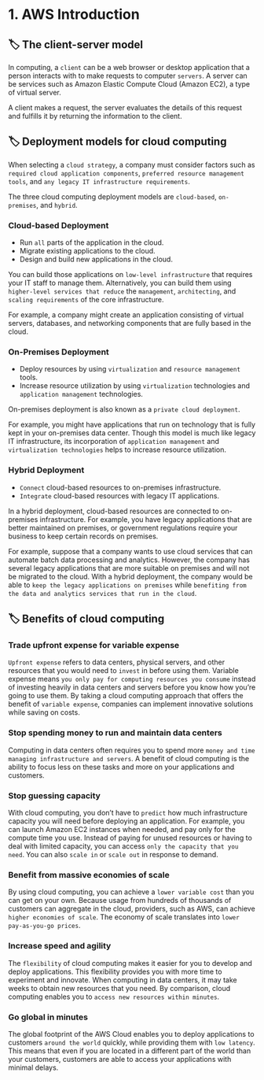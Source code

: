 # 1. AWS Introduction

## 🏷 The client-server model
In computing, a `client` can be a web browser or desktop application that a person interacts with to make requests to computer `servers`. A server can be services such as Amazon Elastic Compute Cloud (Amazon EC2), a type of virtual server.

A client makes a request, the server evaluates the details of this request and fulfills it by returning the information to the client.

## 🏷 Deployment models for cloud computing
When selecting a `cloud strategy`, a company must consider factors such as `required cloud application components`, `preferred resource management tools`, and `any legacy IT infrastructure requirements`.

The three cloud computing deployment models are `cloud-based`, `on-premises`, and `hybrid`. 

### Cloud-based Deployment
- Run `all` parts of the application in the cloud.
- Migrate existing applications to the cloud.
- Design and build new applications in the cloud.

You can build those applications on `low-level infrastructure` that requires your IT staff to manage them. Alternatively, you can build them using `higher-level services that reduce` the `management`, `architecting`, and `scaling requirements` of the core infrastructure.

For example, a company might create an application consisting of virtual servers, databases, and networking components that are fully based in the cloud.

### On-Premises Deployment
- Deploy resources by using `virtualization` and `resource management` tools.
- Increase resource utilization by using `virtualization` technologies and `application management` technologies.

On-premises deployment is also known as a `private cloud deployment`.

For example, you might have applications that run on technology that is fully kept in your on-premises data center. Though this model is much like legacy IT infrastructure, its incorporation of `application management` and `virtualization technologies` helps to increase resource utilization.

### Hybrid Deployment
- `Connect` cloud-based resources to on-premises infrastructure.
- `Integrate` cloud-based resources with legacy IT applications.

In a hybrid deployment, cloud-based resources are connected to on-premises infrastructure. For example, you have legacy applications that are better maintained on premises, or government regulations require your business to keep certain records on premises.

For example, suppose that a company wants to use cloud services that can automate batch data processing and analytics. However, the company has several legacy applications that are more suitable on premises and will not be migrated to the cloud. With a hybrid deployment, the company would be able to `keep the legacy applications on premises` while `benefiting from the data and analytics services that run in the cloud`.

## 🏷 Benefits of cloud computing
### Trade upfront expense for variable expense

`Upfront expense` refers to data centers, physical servers, and other resources that you would need to `invest` in before using them. Variable expense means `you only pay for computing resources you consume` instead of investing heavily in data centers and servers before you know how you’re going to use them. By taking a cloud computing approach that offers the benefit of `variable expense`, companies can implement innovative solutions while saving on costs.

### Stop spending money to run and maintain data centers
Computing in data centers often requires you to spend more `money and time managing infrastructure and servers`. A benefit of cloud computing is the ability to focus less on these tasks and more on your applications and customers.

### Stop guessing capacity
With cloud computing, you don’t have to `predict` how much infrastructure capacity you will need before deploying an application. For example, you can launch Amazon EC2 instances when needed, and pay only for the compute time you use. Instead of paying for unused resources or having to deal with limited capacity, you can access `only the capacity that you need`. You can also `scale in` or `scale out` in response to demand.

### Benefit from massive economies of scale
By using cloud computing, you can achieve a `lower variable cost` than you can get on your own.
Because usage from hundreds of thousands of customers can aggregate in the cloud, providers, such as AWS, can achieve `higher economies of scale`. The economy of scale translates into `lower pay-as-you-go prices`. 

### Increase speed and agility
The `flexibility` of cloud computing makes it easier for you to develop and deploy applications. This flexibility provides you with more time to experiment and innovate. When computing in data centers, it may take weeks to obtain new resources that you need. By comparison, cloud computing enables you to `access new resources within minutes`.

### Go global in minutes
The global footprint of the AWS Cloud enables you to deploy applications to customers `around the world` quickly, while providing them with `low latency`. This means that even if you are located in a different part of the world than your customers, customers are able to access your applications with minimal delays. 





